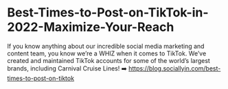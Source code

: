 # Best-Times-to-Post-on-TikTok-in-2022-Maximize-Your-Reach
If you know anything about our incredible social media marketing and content team, you know we’re a WHIZ when it comes to TikTok. We’ve created and maintained TikTok accounts for some of the world’s largest brands, including Carnival Cruise Lines!  ➡️ https://blog.sociallyin.com/best-times-to-post-on-tiktok
